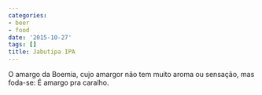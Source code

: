 ```yaml
---
categories:
- beer
- food
date: '2015-10-27'
tags: []
title: Jabutipa IPA
---
```


O amargo da Boemia, cujo amargor não tem muito aroma ou sensação, mas foda-se: É amargo pra caralho.